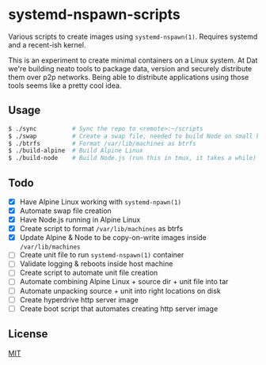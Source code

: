 # systemd-nspawn-scripts
Various scripts to create images using `systemd-nspawn(1)`. Requires systemd
and a recent-ish kernel.

This is an experiment to create minimal containers on a Linux system. At Dat
we're building neato tools to package data, version and securely distribute
them over p2p networks. Being able to distribute applications using those tools
seems like a pretty cool idea.

## Usage
```sh
$ ./sync          # Sync the repo to <remote>:~/scripts
$ ./swap          # Create a swap file, needed to build Node on small boxes
$ ./btrfs         # Format /var/lib/machines as btrfs
$ ./build-alpine  # Build Alpine Linux
$ ./build-node    # Build Node.js (run this in tmux, it takes a while)
```

## Todo
- [x] Have Alpine Linux working with `systemd-npawn(1)`
- [x] Automate swap file creation
- [x] Have Node.js running in Alpine Linux
- [x] Create script to format `/var/lib/machines` as btrfs
- [x] Update Alpine & Node to be copy-on-write images inside `/var/lib/machines`
- [ ] Create unit file to run `systemd-nspawn(1)` container
- [ ] Validate logging & reboots inside host machine
- [ ] Create script to automate unit file creation
- [ ] Automate combining Alpine Linux + source dir + unit file into tar
- [ ] Automate unpacking source + unit into right locations on disk
- [ ] Create hyperdrive http server image
- [ ] Create boot script that automates creating http server image

## License
[MIT](https://tldrlegal.com/license/mit-license)
